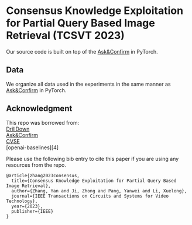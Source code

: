 # Consensus Knowledge Exploitation for Partial Query Based Image Retrieval (TCSVT 2023)

Our source code is built on top of the [Ask&Confirm](https://github.com/CuthbertCai/Ask-Confirm) in PyTorch.

## Data
We organize all data used in the experiments in the same manner as [Ask&Confirm](https://github.com/CuthbertCai/Ask-Confirm) in PyTorch.


## Acknowledgment
This repo was borrowed from:  
[DrillDown][1]  
[Ask&Confirm][2]  
[CVSE][3]  
[openai-baselines][4]

[1]:https://github.com/uvavision/DrillDown
[2]:https://github.com/CuthbertCai/Ask-Confirm
[3]:https://github.com/BruceW91/CVSE


Please use the following bib entry to cite this paper if you are using any resources from the repo.
```
@article{zhang2023consensus,
  title={Consensus Knowledge Exploitation for Partial Query Based Image Retrieval},
  author={Zhang, Yan and Ji, Zhong and Pang, Yanwei and Li, Xuelong},
  journal={IEEE Transactions on Circuits and Systems for Video Technology},
  year={2023},
  publisher={IEEE}
}
```

